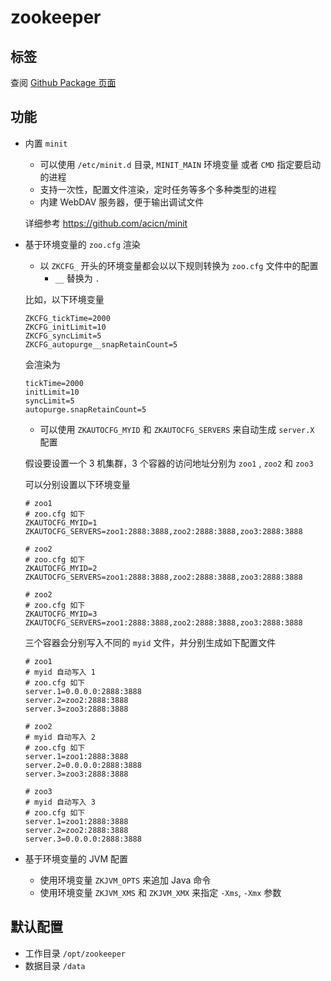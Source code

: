 # zookeeper

## 标签

查阅 [Github Package 页面](https://github.com/guoyk93/acicn/pkgs/container/acicn%2Fzookeeper)

## 功能

* 内置 `minit`

    - 可以使用 `/etc/minit.d` 目录, `MINIT_MAIN` 环境变量 或者 `CMD` 指定要启动的进程
    - 支持一次性，配置文件渲染，定时任务等多个多种类型的进程
    - 内建 WebDAV 服务器，便于输出调试文件

    详细参考 https://github.com/acicn/minit

* 基于环境变量的 `zoo.cfg` 渲染

    - 以 `ZKCFG_` 开头的环境变量都会以以下规则转换为 `zoo.cfg` 文件中的配置
        - `__` 替换为 `.`

    比如，以下环境变量

    ``` 
    ZKCFG_tickTime=2000
    ZKCFG_initLimit=10
    ZKCFG_syncLimit=5
    ZKCFG_autopurge__snapRetainCount=5
    ```

    会渲染为

    ``` 
    tickTime=2000
    initLimit=10
    syncLimit=5
    autopurge.snapRetainCount=5
    ```

    - 可以使用 `ZKAUTOCFG_MYID` 和 `ZKAUTOCFG_SERVERS` 来自动生成 `server.X` 配置

    假设要设置一个 3 机集群，3 个容器的访问地址分别为 `zoo1` , `zoo2` 和 `zoo3`

    可以分别设置以下环境变量

    ``` 
    # zoo1
    # zoo.cfg 如下
    ZKAUTOCFG_MYID=1
    ZKAUTOCFG_SERVERS=zoo1:2888:3888,zoo2:2888:3888,zoo3:2888:3888

    # zoo2
    # zoo.cfg 如下
    ZKAUTOCFG_MYID=2
    ZKAUTOCFG_SERVERS=zoo1:2888:3888,zoo2:2888:3888,zoo3:2888:3888

    # zoo2
    # zoo.cfg 如下
    ZKAUTOCFG_MYID=3
    ZKAUTOCFG_SERVERS=zoo1:2888:3888,zoo2:2888:3888,zoo3:2888:3888
    ```

    三个容器会分别写入不同的 `myid` 文件，并分别生成如下配置文件

    ``` 
    # zoo1
    # myid 自动写入 1
    # zoo.cfg 如下
    server.1=0.0.0.0:2888:3888
    server.2=zoo2:2888:3888
    server.3=zoo3:2888:3888

    # zoo2
    # myid 自动写入 2
    # zoo.cfg 如下
    server.1=zoo1:2888:3888
    server.2=0.0.0.0:2888:3888
    server.3=zoo3:2888:3888

    # zoo3
    # myid 自动写入 3
    # zoo.cfg 如下
    server.1=zoo1:2888:3888
    server.2=zoo2:2888:3888
    server.3=0.0.0.0:2888:3888
    ```

* 基于环境变量的 JVM 配置

    - 使用环境变量 `ZKJVM_OPTS` 来追加 Java 命令
    - 使用环境变量 `ZKJVM_XMS` 和 `ZKJVM_XMX` 来指定 `-Xms`, `-Xmx` 参数

## 默认配置

* 工作目录 `/opt/zookeeper`
* 数据目录 `/data`
